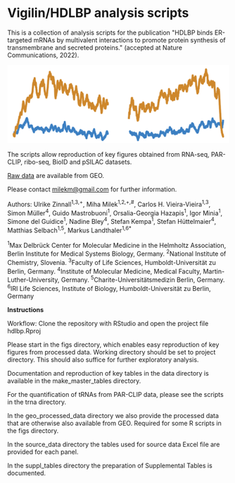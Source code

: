 # Vigilin/HDLBP analysis scripts

This is a collection of analysis scripts for the publication "HDLBP binds ER-targeted mRNAs by multivalent interactions to promote protein synthesis of transmembrane and secreted proteins." (accepted at Nature Communications, 2022).

![](images/waves.png)

The scripts allow reproduction of key figures obtained from RNA-seq, PAR-CLIP, ribo-seq, BioID and pSILAC datasets.

[Raw data](https://www.ncbi.nlm.nih.gov/geo/query/acc.cgi?acc=GSE148262) are available from GEO. 

Please contact milekm@gmail.com for further information.

Authors:
Ulrike Zinnall<sup>1</sup><sup>,</sup><sup>3</sup><sup>,</sup><sup>+</sup>, Miha Milek<sup>1</sup><sup>,</sup><sup>2</sup><sup>,</sup><sup>+</sup><sup>,</sup><sup>#</sup>, Carlos H. Vieira-Vieira<sup>1</sup><sup>,</sup><sup>3</sup>, Simon Müller<sup>4</sup>, Guido Mastrobuoni<sup>1</sup>, Orsalia-Georgia Hazapis<sup>1</sup>, Igor Minia<sup>1</sup>, Simone del Guidice<sup>1</sup>, Nadine Bley<sup>4</sup>, Stefan Kempa<sup>1</sup>, Stefan Hüttelmaier<sup>4</sup>, Matthias Selbach<sup>1</sup><sup>,</sup><sup>5</sup>, Markus Landthaler<sup>1</sup><sup>,</sup><sup>6</sup><sup>*</sup>

<sup>1</sup>Max Delbrück Center for Molecular Medicine in the Helmholtz Association, Berlin Institute for Medical Systems Biology, Germany.
<sup>2</sup>National Institute of Chemistry, Slovenia.
<sup>3</sup>Faculty of Life Sciences, Humboldt-Universität zu Berlin, Germany.
<sup>4</sup>Institute of Molecular Medicine, Medical Faculty, Martin-Luther-University, Germany.
<sup>5</sup>Charite-Universitätsmedizin Berlin, Germany.
<sup>6</sup>IRI Life Sciences, Institute of Biology, Humboldt-Universität zu Berlin, Germany

**Instructions**

Workflow: Clone the repository with RStudio and open the project file hdlbp.Rproj

Please start in the figs directory, which enables easy reproduction of key figures from processed data. Working directory should be set to project directory. This should also suffice for further exploratory analysis.


Documentation and reproduction of key tables in the data directory is available in the make_master_tables directory.


For the quantification of tRNAs from PAR-CLIP data, please see the scripts in the trna directory.


In the geo_processed_data directory we also provide the processed data that are otherwise also available from GEO. Required for some R scripts in the figs directory.


In the source_data directory the tables used for source data Excel file are provided for each panel.


In the suppl_tables directory the preparation of Supplemental Tables is documented.
